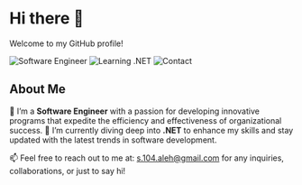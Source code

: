 # Hi there 👋

Welcome to my GitHub profile!

![Software Engineer](https://img.shields.io/badge/Software-Engineer-blue)
![Learning .NET](https://img.shields.io/badge/Learning-.NET-green)
![Contact](https://img.shields.io/badge/Contact-s.104.aleh%40gmail.com-orange)

## About Me

🔭 I’m a **Software Engineer** with a passion for developing innovative programs that expedite the efficiency and effectiveness of organizational success.
🌱 I’m currently diving deep into **.NET** to enhance my skills and stay updated with the latest trends in software development.

📫 Feel free to reach out to me at: [s.104.aleh@gmail.com](mailto:s.104.aleh@gmail.com) for any inquiries, collaborations, or just to say hi!

